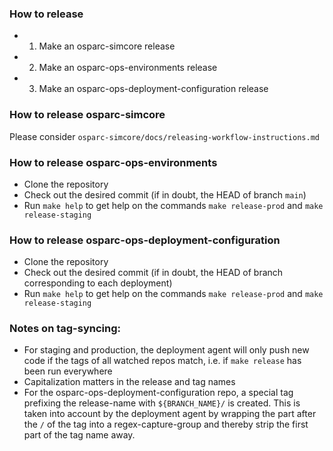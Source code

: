 ### How to release
- 1. Make an osparc-simcore release
- 2. Make an osparc-ops-environments release
- 3. Make an osparc-ops-deployment-configuration release

### How to release osparc-simcore
Please consider `osparc-simcore/docs/releasing-workflow-instructions.md`

### How to release osparc-ops-environments
- Clone the repository
- Check out the desired commit (if in doubt, the HEAD of branch `main`)
- Run `make help` to get help on the commands `make release-prod` and `make release-staging`

### How to release osparc-ops-deployment-configuration
- Clone the repository
- Check out the desired commit (if in doubt, the HEAD of branch corresponding to each deployment)
- Run `make help` to get help on the commands `make release-prod` and `make release-staging`

### Notes on tag-syncing:
- For staging and production, the deployment agent will only push new code if the tags of all watched repos match, i.e. if `make release` has been run everywhere
- Capitalization matters in the release and tag names
- For the osparc-ops-deployment-configuration repo, a special tag prefixing the release-name with `${BRANCH_NAME}/` is created. This is taken into account by the deployment agent by wrapping the part after the `/` of the tag into a regex-capture-group and thereby strip the first part of the tag name away.
